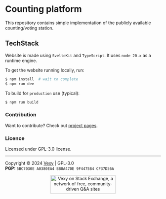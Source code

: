 # Counting platform
This repository contains simple implementation of the publicly available counting/voting station.

## TechStack
Website is made using `SvelteKit` and `TypeScript`. It uses `node 20.x` as a runtime engine.  

To get the website running locally, run:  
```bash
$ npm install  # wait to complete
$ npm run dev
```  

To build for `production` use (typical):
```bash
$ npm run build
```

### Contribution
Want to contribute? Check out [project pages](https://github.com/users/vexy/projects/2).

### Licence
Licensed under GPL-3.0 license.  

----

Copyright © 2024 [Vexy](https:github.com/vexy) | GPL-3.0  
**PGP:** `5BC7030E A0380EA4 BB8A470E 9F4475B4 CF37D56A`

<p align="center">
    <!-- <code>Fridge</code> - <b>Lightweight</b>, <b>fast</b> and extreeemely <b>simple to use fetch or store mechanism.</b><br> -->
    <a href="https://stackexchange.com/users/215166"><img src="https://stackexchange.com/users/flair/215166.png?theme=clean" width="210" height="60" alt="Vexy on Stack Exchange, a network of free, community-driven Q&amp;A sites" title="profile for Vexy on Stack Exchange, a network of free, community-driven Q&amp;A sites">
    </a>
</p>